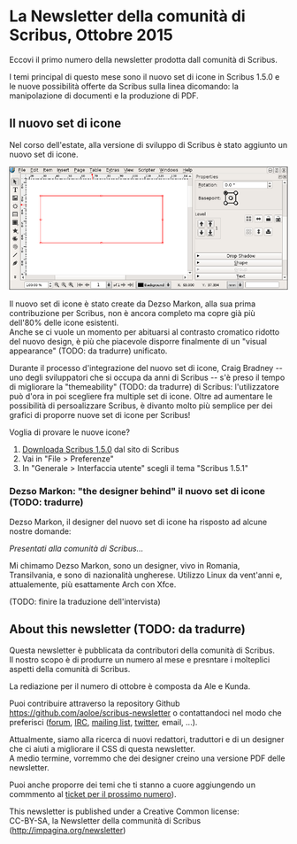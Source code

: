# La Newsletter della comunità di Scribus, Ottobre 2015

Eccovi il primo numero della newsletter prodotta dall comunità di Scribus.

I temi principal di questo mese sono il nuovo set di icone in Scribus 1.5.0 e le nuove possibilità offerte da Scribus sulla linea dicomando: la manipolazione di documenti e la produzione di PDF.

## Il nuovo set di icone

Nel corso dell'estate, alla versione di sviluppo di Scribus è stato aggiunto un nuovo set di icone.

![screenshot delle nuove icone](images/icons.png)

Il nuovo set di icone è stato create da Dezso Markon, alla sua prima contribuzione per Scribus, non è ancora completo ma copre già più dell'80% delle icone esistenti.  
Anche se ci vuole un momento per abituarsi al contrasto cromatico ridotto del nuovo design, è più che piacevole disporre finalmente di un "visual appearance" (TODO: da tradurre) unificato.

Durante il processo d'integrazione del nuovo set di icone, Craig Bradney -- uno degli sviluppatori che si occupa da anni di Scribus -- s'è preso il tempo di migliorare la "themeability" (TODO: da tradurre) di Scribus: l'utilizzatore può d'ora in poi scegliere fra multiple set di icone. Oltre ad aumentare le possibilità di persoalizzare Scribus, è divanto molto più semplice per dei grafici di proporre nuove set di icone per Scribus!

Voglia di provare le nuove icone?

1. [Downloada Scribus 1.5.0](http://www.scribus.net/downloads/unstable-branch/) dal sito di Scribus
2. Vai in "File > Preferenze"
3. In "Generale > Interfaccia utente" scegli il tema "Scribus 1.5.1"

### Dezso Markon: "the designer behind" il nuovo set di icone (TODO: tradurre)

Dezso Markon, il designer del nuovo set di icone ha risposto ad alcune nostre domande:

_Presentati alla comunità di Scribus..._

Mi chimamo Dezso Markon, sono un designer, vivo in Romania, Transilvania, e sono di nazionalità ungherese. Utilizzo Linux da vent'anni e, attualemente, più esattamente Arch con Xfce.

(TODO: finire la traduzione dell'intervista)

## About this newsletter (TODO: da tradurre)

Questa newsletter è pubblicata da contributori della comunità di Scribus.  
Il nostro scopo è di produrre un numero al mese e presntare i molteplici aspetti della comunità di Scribus.

La rediazione per il numero di ottobre è composta da Ale e Kunda.

Puoi contribuire attraverso la repository Github <https://github.com/aoloe/scribus-newsletter> o contattandoci nel modo che preferisci ([forum](http://forums.scribus.net), [IRC](http://webchat.freenode.net/?channels=scribus), [mailing list](http://lists.scribus.net), [twitter](https://twitter.com/scribus), email, ...).

Attualmente, siamo alla ricerca di nuovi redattori, traduttori e di un designer che ci aiuti a migliorare il CSS di questa newsletter.  
A medio termine, vorremmo che dei designer creino una versione PDF delle newsletter.

Puoi anche proporre dei temi che ti stanno a cuore aggiungendo un commmento al [ticket per il prossimo numero](https://github.com/aoloe/scribus-newsletter/issues/7)).

This newsletter is published under a Creative Common license:  
CC-BY-SA, la Newsletter della communità di Scribus (<http://impagina.org/newsletter>)
